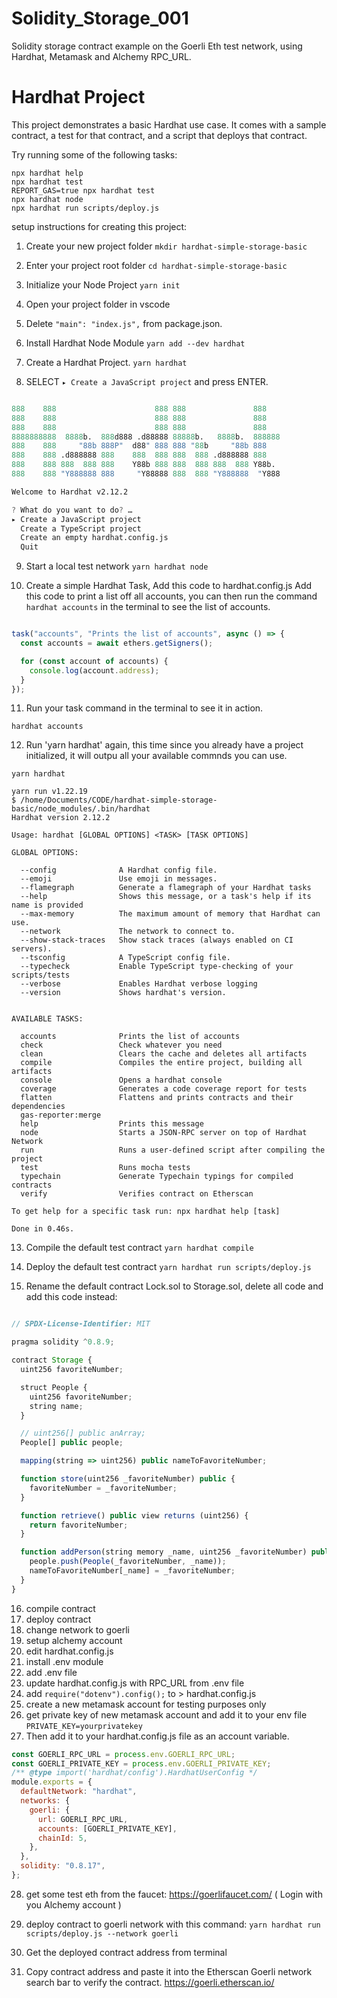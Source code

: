 # Solidity_Storage_001
Solidity storage contract example on the Goerli Eth test network, using Hardhat, Metamask and Alchemy RPC_URL.

# Hardhat Project

This project demonstrates a basic Hardhat use case. It comes with a sample contract, a test for that contract, and a script that deploys that contract.

Try running some of the following tasks:

```shell
npx hardhat help
npx hardhat test
REPORT_GAS=true npx hardhat test
npx hardhat node
npx hardhat run scripts/deploy.js
```

setup instructions for creating this project:


1. Create your new project folder
        ``` mkdir hardhat-simple-storage-basic ```

2. Enter your project root folder
        ``` cd hardhat-simple-storage-basic ```

3. Initialize your Node Project
        ``` yarn init ```

4. Open your project folder in vscode
   
5. Delete ``` "main": "index.js", ``` from package.json.


6. Install Hardhat Node Module
        ``` yarn add --dev hardhat ```

7. Create a Hardhat Project.
        ``` yarn hardhat ```


8. SELECT ``` ▸ Create a JavaScript project ``` and press ENTER.

```s

888    888                      888 888               888
888    888                      888 888               888
888    888                      888 888               888
8888888888  8888b.  888d888 .d88888 88888b.   8888b.  888888
888    888     "88b 888P"  d88" 888 888 "88b     "88b 888
888    888 .d888888 888    888  888 888  888 .d888888 888
888    888 888  888 888    Y88b 888 888  888 888  888 Y88b.
888    888 "Y888888 888     "Y88888 888  888 "Y888888  "Y888

Welcome to Hardhat v2.12.2

? What do you want to do? … 
▸ Create a JavaScript project
  Create a TypeScript project
  Create an empty hardhat.config.js
  Quit

```

9. Start a local test network ``` yarn hardhat node ```

10. Create a simple Hardhat Task, Add this code to hardhat.config.js
    Add this code to print a list off all accounts, you can then run the command ``` hardhat accounts ``` in the terminal to see the list of accounts.

``` javascript

task("accounts", "Prints the list of accounts", async () => {
  const accounts = await ethers.getSigners();

  for (const account of accounts) {
    console.log(account.address);
  }
});

```
11.  Run your task command in the terminal to see it in action.

```
hardhat accounts
```

12. Run 'yarn hardhat' again, this time since you already have a project initialized, it will outpu all your available commnds you can use.

```
yarn hardhat
```

```shell
yarn run v1.22.19
$ /home/Documents/CODE/hardhat-simple-storage-basic/node_modules/.bin/hardhat
Hardhat version 2.12.2

Usage: hardhat [GLOBAL OPTIONS] <TASK> [TASK OPTIONS]

GLOBAL OPTIONS:

  --config           	A Hardhat config file. 
  --emoji            	Use emoji in messages. 
  --flamegraph       	Generate a flamegraph of your Hardhat tasks 
  --help             	Shows this message, or a task's help if its name is provided 
  --max-memory       	The maximum amount of memory that Hardhat can use. 
  --network          	The network to connect to. 
  --show-stack-traces	Show stack traces (always enabled on CI servers). 
  --tsconfig         	A TypeScript config file. 
  --typecheck        	Enable TypeScript type-checking of your scripts/tests 
  --verbose          	Enables Hardhat verbose logging 
  --version          	Shows hardhat's version. 


AVAILABLE TASKS:

  accounts          	Prints the list of accounts
  check             	Check whatever you need
  clean             	Clears the cache and deletes all artifacts
  compile           	Compiles the entire project, building all artifacts
  console           	Opens a hardhat console
  coverage          	Generates a code coverage report for tests
  flatten           	Flattens and prints contracts and their dependencies
  gas-reporter:merge	
  help              	Prints this message
  node              	Starts a JSON-RPC server on top of Hardhat Network
  run               	Runs a user-defined script after compiling the project
  test              	Runs mocha tests
  typechain         	Generate Typechain typings for compiled contracts
  verify            	Verifies contract on Etherscan

To get help for a specific task run: npx hardhat help [task]

Done in 0.46s.

```

13. Compile the default test contract
    ``` yarn hardhat compile ```

14.  Deploy the default test contract
      ``` yarn hardhat run scripts/deploy.js ```

15. Rename the default contract Lock.sol to Storage.sol, delete all code and add this code instead:

```javascript

// SPDX-License-Identifier: MIT

pragma solidity ^0.8.9;

contract Storage {
  uint256 favoriteNumber;

  struct People {
    uint256 favoriteNumber;
    string name;
  }

  // uint256[] public anArray;
  People[] public people;

  mapping(string => uint256) public nameToFavoriteNumber;

  function store(uint256 _favoriteNumber) public {
    favoriteNumber = _favoriteNumber;
  }

  function retrieve() public view returns (uint256) {
    return favoriteNumber;
  }

  function addPerson(string memory _name, uint256 _favoriteNumber) public {
    people.push(People(_favoriteNumber, _name));
    nameToFavoriteNumber[_name] = _favoriteNumber;
  }
}

```

16. compile contract
17. deploy contract
18. change network to goerli
19. setup alchemy account
20. edit hardhat.config.js
21. install .env module
22. add .env file
23. update hardhat.config.js with RPC_URL from .env file
24. add ``` require("dotenv").config(); ``` to > hardhat.config.js
25. create a new metamask account for testing purposes only
26. get private key of new metamask account and add it to your env file
        ``` PRIVATE_KEY=yourprivatekey ```
27. Then add it to your hardhat.config.js file as an account variable.
       
```javascript
const GOERLI_RPC_URL = process.env.GOERLI_RPC_URL;
const GOERLI_PRIVATE_KEY = process.env.GOERLI_PRIVATE_KEY;
/** @type import('hardhat/config').HardhatUserConfig */
module.exports = {
  defaultNetwork: "hardhat",
  networks: {
    goerli: {
      url: GOERLI_RPC_URL,
      accounts: [GOERLI_PRIVATE_KEY],
      chainId: 5,
    },
  },
  solidity: "0.8.17",
};
```

28. get some test eth from the faucet: https://goerlifaucet.com/
    ( Login with you Alchemy account )

29. deploy contract to goerli network with this command:
    ``` yarn hardhat run scripts/deploy.js --network goerli ```

30. Get the deployed contract address from terminal
31. Copy contract address and paste it into the Etherscan Goerli network search bar to verify the contract. https://goerli.etherscan.io/

